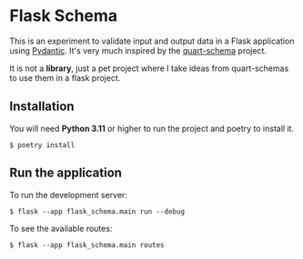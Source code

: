 # Flask Schema

This is an experiment to validate input and output data in a Flask application using [Pydantic](https://docs.pydantic.dev/latest/).
It's very much inspired by the [quart-schema](https://quart-schema.readthedocs.io/en/latest/tutorials/quickstart.html)
project.

It is not a **library**, just a pet project where I take ideas from quart-schemas to use them in a flask project.

## Installation

You will need **Python 3.11** or higher to run the project and poetry to install it.

```shell
$ poetry install
```

## Run the application

To run the development server:

```shell
$ flask --app flask_schema.main run --debug
```

To see the available routes:

```shell
$ flask --app flask_schema.main routes
```